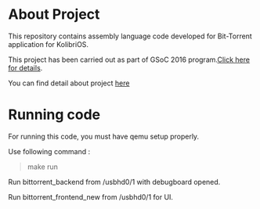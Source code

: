 # About Project
This repository contains assembly language code developed for Bit-Torrent application for KolibriOS.

This project has been carried out as part of GSoC 2016 program.[Click here for details](https://summerofcode.withgoogle.com/projects/#4978095203287040).

You can find detail about project [here](chokshiutsav.github.io/BitTorrent)

# Running code
For running this code, you must have qemu setup properly.

Use following command :
> make run

Run bittorrent_backend from /usbhd0/1 with debugboard opened.

Run bittorrent_frontend_new from /usbhd0/1 for UI.
